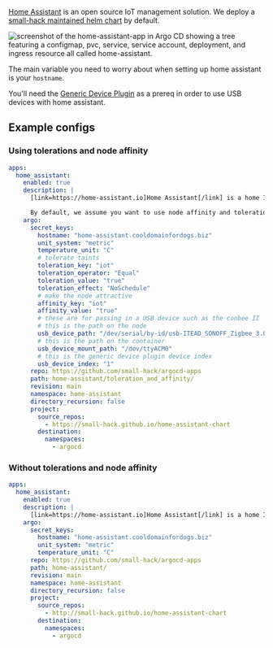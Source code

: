 [Home Assistant](https://www.home-assistant.io/) is an open source IoT management solution. We deploy a [small-hack maintained helm chart](https://github.com/small-hack/home-assistant-chart/) by default.

![screenshot of the home-assistant-app in Argo CD showing a tree featuring a configmap, pvc, service, service account, deployment, and ingress resource all called home-assistant.](../home-assistant-argocd-app.png)

The main variable you need to worry about when setting up home assistant is your `hostname`.

You'll need the [Generic Device Plugin](/k8s_apps/generic-device-plugin.md) as a prereq in order to use USB devices with home assistant.

## Example configs

### Using tolerations and node affinity

```yaml
apps:
  home_assistant:
    enabled: true
    description: |
      [link=https://home-assistant.io]Home Assistant[/link] is a home IOT management solution.

      By default, we assume you want to use node affinity and tolerations to keep home assistant pods on certain nodes and keep other pods off said nodes. If you don't want to use either of these features but still want to use the small-hack/argocd-apps repo, first change the argo path to /home-assistant/ and then remove the 'toleration_' and 'affinity' secret_keys from the yaml file under apps.home_assistant.description.
    argo:
      secret_keys:
        hostname: "home-assistant.cooldomainfordogs.biz"
        unit_system: "metric"
        temperature_unit: "C"
        # tolerate taints
        toleration_key: "iot"
        toleration_operator: "Equal"
        toleration_value: "true"
        toleration_effect: "NoSchedule"
        # make the node attractive
        affinity_key: "iot"
        affinity_value: "true"
        # these are for passing in a USB device such as the conbee II
        # this is the path on the node
        usb_device_path: "/dev/serial/by-id/usb-ITEAD_SONOFF_Zigbee_3.0_USB_Dongle_Plus_V2_20230509111242-if00"
        # this is the path on the container
        usb_device_mount_path: "/dev/ttyACM0"
        # this is the generic device plugin device index
        usb_device_index: "1"
      repo: https://github.com/small-hack/argocd-apps
      path: home-assistant/toleration_and_affinity/
      revision: main
      namespace: home-assistant
      directory_recursion: false
      project:
        source_repos:
          - https://small-hack.github.io/home-assistant-chart
        destination:
          namespaces:
            - argocd
```

### Without tolerations and node affinity

```yaml
apps:
  home_assistant:
    enabled: true
    description: |
      [link=https://home-assistant.io]Home Assistant[/link] is a home IOT management solution.
    argo:
      secret_keys:
        hostname: "home-assistant.cooldomainfordogs.biz"
        unit_system: "metric"
        temperature_unit: "C"
      repo: https://github.com/small-hack/argocd-apps
      path: home-assistant/
      revision: main
      namespace: home-assistant
      directory_recursion: false
      project:
        source_repos:
          - http://small-hack.github.io/home-assistant-chart
        destination:
          namespaces:
            - argocd
```
